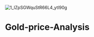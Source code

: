 ![1_IZpSGWquStR66L4_ytl90g](https://github.com/sajidshaik11017/Gold-price-Analysis/assets/111382092/c3f7479f-b7f4-4a68-a82a-55f8af4dc893)
# Gold-price-Analysis
